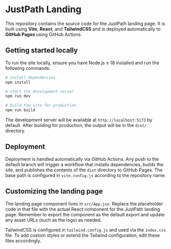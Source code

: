 # JustPath Landing

This repository contains the source code for the JustPath landing page. It is built using **Vite**, **React**, and **TailwindCSS** and is deployed automatically to **GitHub Pages** using GitHub Actions.

## Getting started locally

To run the site locally, ensure you have Node.js ≥ 18 installed and run the following commands:

```bash
# install dependencies
npm install

# start the development server
npm run dev

# build the site for production
npm run build
```

The development server will be available at `http://localhost:5173` by default. After building for production, the output will be in the `dist/` directory.

## Deployment

Deployment is handled automatically via GitHub Actions. Any push to the default branch will trigger a workflow that installs dependencies, builds the site, and publishes the contents of the `dist` directory to GitHub Pages. The base path is configured in `vite.config.js` according to the repository name.

## Customizing the landing page

The landing page component lives in `src/App.jsx`. Replace the placeholder code in that file with the actual React component for the JustPath landing page. Remember to export the component as the default export and update any asset URLs (such as the logo) as needed.

TailwindCSS is configured in `tailwind.config.js` and used via the `index.css` file. To add custom styles or extend the Tailwind configuration, edit these files accordingly.
